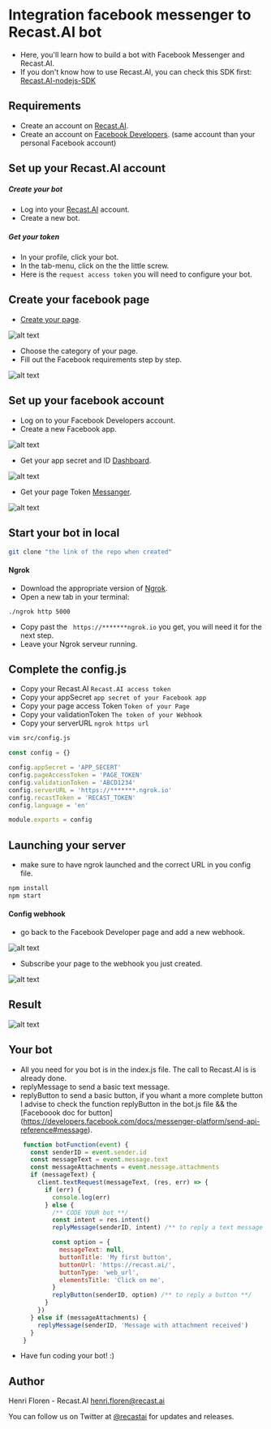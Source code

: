 # Integration facebook messenger to Recast.AI bot

* Here, you'll learn how to build a bot with Facebook Messenger and Recast.AI.
* If you don't know how to use Recast.AI, you can check this SDK first:  [Recast.AI-nodejs-SDK](https://github.com/RecastAI/SDK-NodeJs)

## Requirements
* Create an account on [Recast.AI](https://recast.ai/signup).
* Create an account on [Facebook Developers](https://developers.facebook.com/). (same account than your personal Facebook account)

## Set up your Recast.AI account

##### Create your bot

* Log into your [Recast.AI](https://recast.ai/login) account.
* Create a new bot.

##### Get your token

* In your profile, click your bot.
* In the tab-menu, click on the the little screw.
* Here is the `request access token` you will need to configure your bot.

## Create your facebook page
* [Create your page](https://www.facebook.com/pages/create/?ref_type=logout_gear).

 [facebook]: https://git.recast.ai/tutorials/messenger/raw/4a923ca44b99881e6123f98c0b22fff189c03663/ressources/S%C3%A9lection_021.png "Creating you page"

![alt text][facebook]
* Choose the category of your page.
* Fill out the Facebook requirements step by step.

[facebook-set-up]: https://git.recast.ai/tutorials/messenger/raw/4a923ca44b99881e6123f98c0b22fff189c03663/ressources/S%C3%A9lection_022.png "Steup of your page"

![alt text][facebook-set-up]

## Set up your facebook account

* Log on to your Facebook Developers account.
* Create a new Facebook app.

[facebook-first]: https://git.recast.ai/tutorials/messenger/raw/feature/messenger/ressources/S%C3%A9lection_028.png "first page"
![alt text][facebook-first]


* Get your app secret and ID [Dashboard](https://developers.facebook.com/apps/258158857911674/dashboard/).

[facebook-app]: https://git.recast.ai/tutorials/messenger/raw/5478652c54e637582a9d910b0c20bf4a92bc4fe3/ressources/S%C3%A9lection_025.png "Creating you page"

![alt text][facebook-app]

* Get your page Token [Messanger](https://developers.facebook.com/apps/258158857911674/messenger/).

[facebook-pageToken]: https://git.recast.ai/tutorials/messenger/raw/5478652c54e637582a9d910b0c20bf4a92bc4fe3/ressources/S%C3%A9lection_026.png "Creating you page"

![alt text][facebook-pageToken]

## Start your bot in local
```bash
git clone "the link of the repo when created"
```

#### Ngrok

* Download the appropriate version of [Ngrok](https://ngrok.com/download).
* Open a new tab in your terminal:
```
./ngrok http 5000
```
* Copy past the ``` https://*******ngrok.io``` you get, you will need it for the next step.
* Leave your Ngrok serveur running.

## Complete the config.js

* Copy your Recast.AI `Recast.AI access token`
* Copy your appSecret `app secret of your Facebook app`
* Copy your page access Token `Token of your Page`
* Copy your validationToken `The token of your Webhook`
* Copy your serverURL  `ngrok https url`

```bash
vim src/config.js
```
```javascript
const config = {}

config.appSecret = 'APP_SECERT'
config.pageAccessToken = 'PAGE_TOKEN'
config.validationToken = 'ABCD1234'
config.serverURL = 'https://*******.ngrok.io'
config.recastToken = 'RECAST_TOKEN'
config.language = 'en'

module.exports = config

```

## Launching your server

* make sure to have ngrok launched and the correct URL in you config file.

```bash
npm install
npm start
```

#### Config webhook

* go back to the Facebook Developer page and add a new webhook.

[webhook]: https://blog.recast.ai/wp-content/uploads/2016/09/S%C3%A9lection_020.png "Webhook page"

![alt text][webhook]
* Subscribe your page to the webhook you just created.

[suscribe]: https://git.recast.ai/tutorials/messenger/raw/06c2447e6a7f6b0bf4aa7e45f93cac4d0d4ae6a8/ressources/S%C3%A9lection_024.png "Subscribe page"

![alt text][suscribe]

## Result

[result]: https://git.recast.ai/tutorials/messenger/raw/51ce277bbc3a44aee1ec96bbdce7e6ca909a57b9/ressources/S%C3%A9lection_023.png

![alt text][result]

## Your bot
* All you need for you bot is in the index.js file. The call to Recast.AI is is already done.
* replyMessage to send a basic text message.
* replyButton to send a basic button, if you whant a more complete button I advise to check the function replyButton in the bot.js file && the [Faceboook doc for button] (https://developers.facebook.com/docs/messenger-platform/send-api-reference#message).
```javascript
	function botFunction(event) {
	  const senderID = event.sender.id
	  const messageText = event.message.text
	  const messageAttachments = event.message.attachments
	  if (messageText) {
	    client.textRequest(messageText, (res, err) => {
	      if (err) {
	        console.log(err)
	      } else {
	        /** CODE YOUR bot **/
	        const intent = res.intent()
	        replyMessage(senderID, intent) /** to reply a text message **/

	        const option = {
	          messageText: null,
	          buttonTitle: 'My first button',
	          buttonUrl: 'https://recast.ai/',
	          buttonType: 'web_url',
	          elementsTitle: 'Click on me',
	        }
	        replyButton(senderID, option) /** to reply a button **/
	      }
	    })
	  } else if (messageAttachments) {
	    replyMessage(senderID, 'Message with attachment received')
	  }
	}
```
* Have fun coding your bot! :)

## Author

Henri Floren - Recast.AI
henri.floren@recast.ai

You can follow us on Twitter at [@recastai](https://twitter.com/recastai) for updates and releases.
